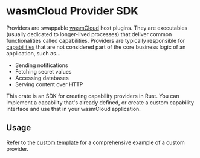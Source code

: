 # wasmCloud Provider SDK

Providers are swappable [wasmCloud](https://wasmcloud) host plugins. They are executables (usually dedicated to longer-lived processes) that deliver common functionalities called capabilities. Providers are typically responsible for [capabilities](https://wasmcloud.com/docs/concepts/capabilities) that are not considered part of the core business logic of an application, such as...

- Sending notifications
- Fetching secret values
- Accessing databases
- Serving content over HTTP

This crate is an SDK for creating capability providers in Rust. You can implement a capability that's already defined, or create a custom capability interface and use that in your wasmCloud application.

## Usage

Refer to the [custom template](https://github.com/wasmCloud/wasmCloud/tree/main/examples/rust/providers/custom-template#custom-capability-provider) for a comprehensive example of a custom provider.
